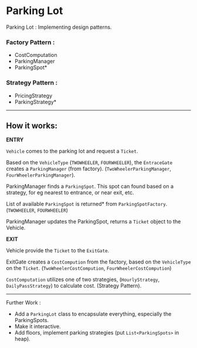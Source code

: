 # Parking Lot

Parking Lot : Implementing design patterns.

### Factory Pattern :
- CostComputation
- ParkingManager
- ParkingSpot*

### Strategy Pattern :
- PricingStrategy
- ParkingStrategy*


-----


## __How it works__:


__ENTRY__

`Vehicle` comes to the parking lot and request a `Ticket`.

Based on the `VehicleType` (`TWOWHEELER`, `FOURWHEELER`), the `EntraceGate` creates a `ParkingManager` (from factory). (`TwoWheelerParkingManager`, `FourWheelerParkingManager`).

ParkingManager finds a `ParkingSpot`. This spot can found based on a strategy, for eg nearest to entrance, or near exit, etc.

List of available `ParkingSpot` is returned* from `ParkingSpotFactory`. (`TWOWHEELER`, `FOURWHEELER`)

ParkingManager updates the ParkingSpot, returns a `Ticket` object to the Vehicle.

__EXIT__

Vehicle provide the `Ticket` to the `ExitGate`.

ExitGate creates a `CostCompution` from the factory, based on the `VehicleType` on the `Ticket`. (`TwoWheelerCostCompution`, `FourWheelerCostCompution`)

`CostComputation` utilizes one of two strategies, (`HourlyStrategy`, `DailyPassStrategy`) to calculate cost. (Strategy Pattern).

---

Further Work : 
- Add a `ParkingLot` class to encapsulate everything, especially the ParkingSpots.
- Make it interactive.
- Add floors, implement parking strategies (put `List<ParkingSpots>` in heap).






